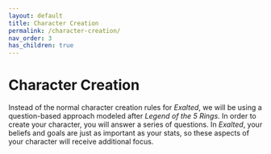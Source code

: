 ```yaml
---
layout: default
title: Character Creation
permalink: /character-creation/
nav_order: 3
has_children: true
---
```


# Character Creation

Instead of the normal character creation rules for _Exalted_, we will be using a
question-based approach modeled after _Legend of the 5 Rings_. In order to
create your character, you will answer a series of questions. In _Exalted_, your
beliefs and goals are just as important as your stats, so these aspects of your
character will receive additional focus.
